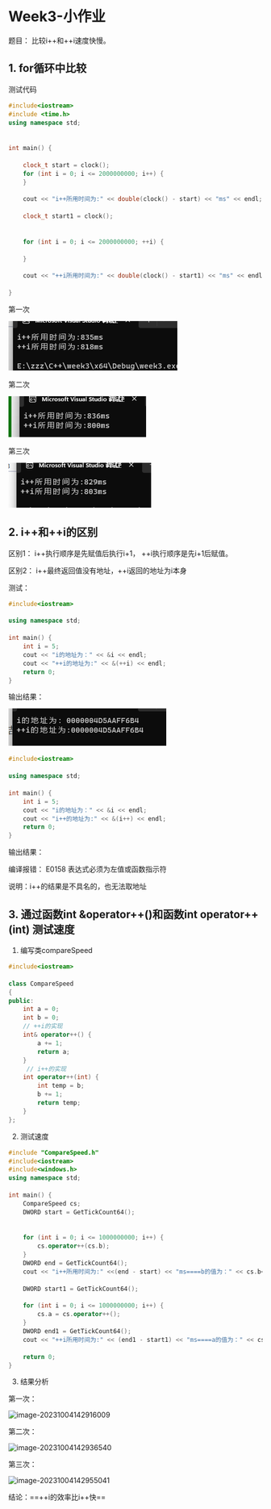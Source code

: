 # Week3-小作业

题目： 比较i++和++i速度快慢。

## 1. for循环中比较

测试代码

```c++
#include<iostream>
#include <time.h>
using namespace std;


int main() {

	clock_t start = clock();
	for (int i = 0; i <= 2000000000; i++) {
	}

	cout << "i++所用时间为:" << double(clock() - start) << "ms" << endl;

	clock_t start1 = clock();


	for (int i = 0; i <= 2000000000; ++i) {

	}

	cout << "++i所用时间为:" << double(clock() - start1) << "ms" << endl;

}

```

第一次

![image-20231004152935607](./typero-image/image-20231004152935607.png)

第二次

![image-20231004153002470](./typero-image\image-20231004153002470.png)

第三次

![image-20231004153016313](./typero-image\image-20231004153016313.png)

## 2. i++和++i的区别

区别1： i++执行顺序是先赋值后执行i+1， ++i执行顺序是先i+1后赋值。

区别2： i++最终返回值没有地址，++i返回的地址为i本身

测试：

```c++
#include<iostream>

using namespace std;

int main() {
	int i = 5;
	cout << "i的地址为：" << &i << endl;
	cout << "++i的地址为:" << &(++i) << endl;
	return 0;
}
```

输出结果：

![image-20231004133224014](./typero-image/\image-20231004133224014.png)

```c++
#include<iostream>

using namespace std;

int main() {
	int i = 5;
	cout << "i的地址为：" << &i << endl;
	cout << "i++的地址为:" << &(i++) << endl;
	return 0;
}
```

输出结果：

编译报错： E0158	表达式必须为左值或函数指示符	

说明：i++的结果是不具名的，也无法取地址



## 3. 通过函数int &operator++()和函数int operator++(int) 测试速度

1. 编写类compareSpeed

```c++
#include<iostream>

class CompareSpeed
{
public:
	int a = 0;
	int b = 0;
	// ++i的实现
	int& operator++() {
		a += 1;
		return a;
	}
	 // i++的实现
	int operator++(int) {
		int temp = b;
		b += 1;
		return temp;
	}
};
```

2. 测试速度

```c++
#include "CompareSpeed.h"
#include<iostream>
#include<windows.h>
using namespace std;

int main() {
	CompareSpeed cs;
	DWORD start = GetTickCount64();
	
	
	for (int i = 0; i <= 1000000000; i++) {
		cs.operator++(cs.b);
	}
	DWORD end = GetTickCount64();
	cout << "i++所用时间为:" <<(end - start) << "ms====b的值为：" << cs.b<< endl;

	DWORD start1 = GetTickCount64();

	for (int i = 0; i <= 1000000000; i++) {
		cs.a = cs.operator++();
	}
	DWORD end1 = GetTickCount64();
	cout << "++i所用时间为:" << (end1 - start1) << "ms====a的值为：" << cs.a << endl;

	return 0;
}
```

3. 结果分析

第一次：

![image-20231004142916009](/typero-image\image-20231004142916009.png)

第二次：

![image-20231004142936540](/typero-image\image-20231004142936540.png)

第三次：

![image-20231004142955041](/typero-image\image-20231004142955041.png)

结论：==++i的效率比i++快==

